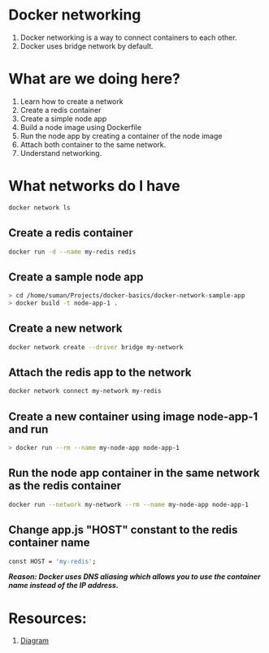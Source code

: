 # Docker networking

1. Docker networking is a way to connect containers to each other.
2. Docker uses bridge network by default.
# What are we doing here?
1. Learn how to create a network
2. Create a redis container
3. Create a simple node app
4. Build a node image using Dockerfile
5. Run the node app by creating a container of the node image
6. Attach both container to the same network.
7. Understand networking.

# What networks do I have
```bash
docker network ls
```

## Create a redis container
```bash
docker run -d --name my-redis redis
```

## Create a sample node app
```bash
> cd /home/suman/Projects/docker-basics/docker-network-sample-app
> docker build -t node-app-1 .
```

## Create a new network
```bash
docker network create --driver bridge my-network
```

## Attach the redis app to the network
```bash
docker network connect my-network my-redis
```

## Create a new container using image node-app-1 and run
```bash
> docker run --rm --name my-node-app node-app-1
```

## Run the node app container in the same network as the redis container
```bash
docker run --network my-network --rm --name my-node-app node-app-1
```

## Change app.js \"HOST\" constant to the redis container name
```bash
const HOST = 'my-redis';
```

***Reason: Docker uses DNS aliasing which allows you to use the container name instead of the IP address.***

# Resources:

1. [Diagram](./resources/docker-basics-networking.jpg)